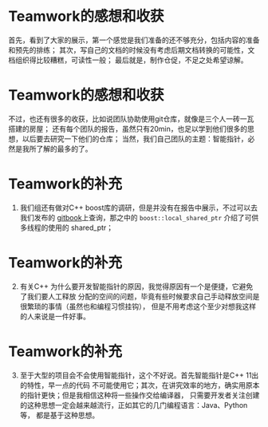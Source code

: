 # Teamwork的感想和收获

首先，看到了大家的展示，第一个感觉是我们准备的还不够充分，包括内容的准备和预先的排练；
其次，写自己的文档的时候没有考虑后期文档转换的可能性，文档组织得比较糟糕，可读性一般；
最后就是，制作仓促，不足之处希望谅解。

# Teamwork的感想和收获
 
不过，也还有很多的收获，比如说团队协助使用git仓库，就像是三个人一砖一瓦搭建的房屋；
还有每个团队的报告，虽然只有20min，也足以学到他们很多的思想，以后要去研究一下他们的仓库；
当然，我们自己团队的主题：智能指针，必然是我所了解的最多的了。

# Teamwork的补充

1. 我们组还有做对C++ boost库的调研，但是并没有在报告中展示，不过可以去我们发布的
 [gitbook](gitbook.com/book/qianjx/teamwork-smart-pointers)上查询，那之中的 `boost::local_shared_ptr` 介绍了可供多线程的使用的
  shared_ptr；

# Teamwork的补充

2. 有关C++ 为什么要开发智能指针的原因，我觉得原因有一个是便捷，它避免了我们要人工释放
 分配的空间的问题，毕竟有些时候要求自己手动释放空间是很繁琐的事情（虽然也和编程习惯挂钩），
 但是不用考虑这个至少对想我这样的人来说是一件好事。

 # Teamwork的补充

3. 至于大型的项目会不会使用智能指针，这个不好说。首先智能指针是C++ 11出的特性，早一点的代码
  不可能使用它；其次，在讲究效率的地方，确实用原本的指针更快；但是我相信这种将一些操作交给编译器，
  只需要开发者关注创建的这种思想一定会越来越流行，正如其它的几门编程语言：Java、Python等，
  都是基于这种思想。
